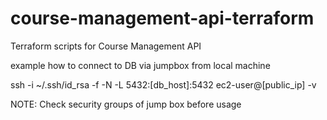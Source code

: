 # course-management-api-terraform
Terraform scripts for Course Management API

example how to connect to DB via jumpbox from local machine

ssh -i ~/.ssh/id_rsa -f -N -L 5432:[db_host]:5432 ec2-user@[public_ip] -v

NOTE: Check security groups of jump box before usage